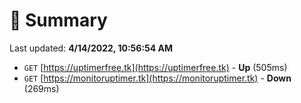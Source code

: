 # 📖 Summary
Last updated: **4/14/2022, 10:56:54 AM**

- `GET` [https://uptimerfree.tk](https://uptimerfree.tk) - **Up** (505ms)
- `GET` [https://monitoruptimer.tk](https://monitoruptimer.tk) - **Down** (269ms)
